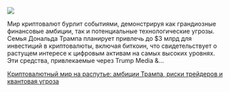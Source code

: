 <!--2025-05-27 13:02:01-->
<div class="yb">
  <div class="rss habr"><img src="https://habrastorage.org/getpro/habr/upload_files/e3c/38b/d36/e3c38bd368d902b714fcc428bc0ba86e.JPG" /><p>Мир криптовалют бурлит событиями, демонстрируя как грандиозные финансовые амбиции, так и потенциальные технологические угрозы. Семья Дональда Трампа планирует привлечь до $3 млрд для инвестиций в криптовалюты, включая биткоин, что свидетельствует о растущем интересе к цифровым активам на самых высоких уровнях. Эти средства, привлекаемые через Trump Media &amp;... <p class="titl"><a href="https://habr.com/ru/companies/finam_broker/news/913256/?utm_source=habrahabr&utm_medium=rss&utm_campaign=913256">Криптовалютный мир на распутье: амбиции Трампа, риски трейдеров и квантовая угроза</a></p></div>
</div>
